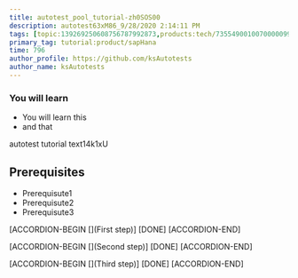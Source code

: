 ```yaml
---
title: autotest_pool_tutorial-zh0SOS00
description: autotest63xM86_9/28/2020 2:14:11 PM
tags: [topic:139269250608756787992873,products:tech/73554900100700000996,tutorial:experience/advanced]
primary_tag: tutorial:product/sapHana
time: 796
author_profile: https://github.com/ksAutotests
author_name: ksAutotests
---
```

### You will learn
- You will learn this
- and that

autotest tutorial text14k1xU

## Prerequisites
- Prerequisute1
- Prerequisute2
- Prerequisute3

[ACCORDION-BEGIN [](First step)]
[DONE]
[ACCORDION-END]

[ACCORDION-BEGIN [](Second step)]
[DONE]
[ACCORDION-END]

[ACCORDION-BEGIN [](Third step)]
[DONE]
[ACCORDION-END]

